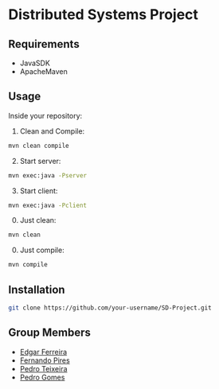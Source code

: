 # Distributed Systems Project

## Requirements
- JavaSDK
- ApacheMaven

## Usage
Inside your repository:
1. Clean and Compile:
```bash
mvn clean compile
```
2. Start server:
```bash
mvn exec:java -Pserver
```
3. Start client:
```bash
mvn exec:java -Pclient
```

0. Just clean:
```bash
mvn clean
```
0. Just compile:
```bash
mvn compile
```

## Installation

```bash
git clone https://github.com/your-username/SD-Project.git
```

## Group Members
- [Edgar Ferreira](https://www.github.com/Edegare)
- [Fernando Pires](https://github.com/ferjpires)
- [Pedro Teixeira](https://github.com/PedroTe010)
- [Pedro Gomes](https://github.com/FkGomesKr)